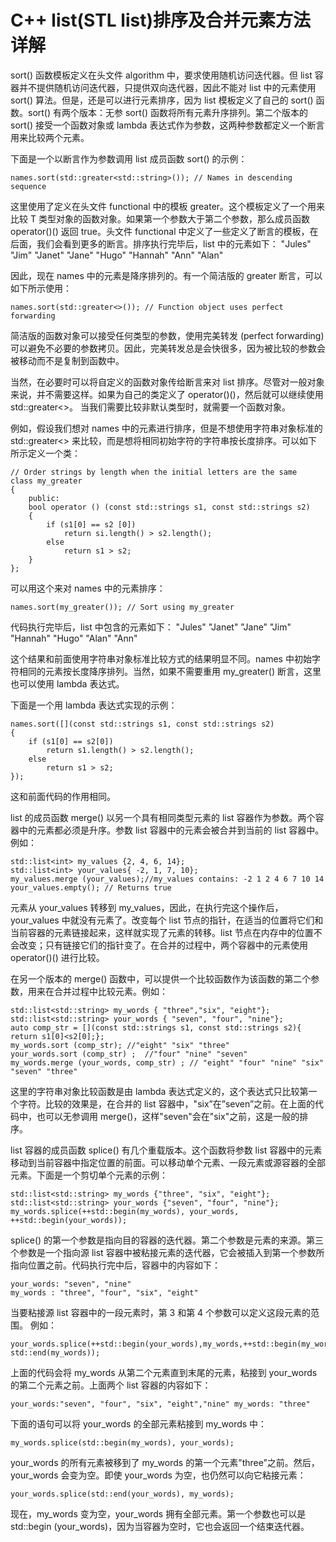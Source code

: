 # C++ list(STL list)排序及合并元素方法详解

sort() 函数模板定义在头文件 algorithm 中，要求使用随机访问迭代器。但 list 容器并不提供随机访问迭代器，只提供双向迭代器，因此不能对 list 中的元素使用 sort() 算法。但是，还是可以进行元素排序，因为 list 模板定义了自己的 sort() 函数。sort() 有两个版本：无参 sort() 函数将所有元素升序排列。第二个版本的 sort() 接受一个函数对象或 lambda 表达式作为参数，这两种参数都定义一个断言用来比较两个元素。

下面是一个以断言作为参数调用 list 成员函数 sort() 的示例：

```
names.sort(std::greater<std::string>()); // Names in descending sequence
```

这里使用了定义在头文件 functional 中的模板 greater<T>。这个模板定义了一个用来比较 T 类型对象的函数对象。如果第一个参数大于第二个参数，那么成员函数 operator()() 返回 true。头文件 functional 中定义了一些定义了断言的模板，在后面，我们会看到更多的断言。排序执行完毕后，list 中的元素如下：
"Jules" "Jim" "Janet" "Jane" "Hugo" "Hannah" "Ann" "Alan"

因此，现在 names 中的元素是降序排列的。有一个简洁版的 greater<T> 断言，可以如下所示使用：

```
names.sort(std::greater<>()); // Function object uses perfect forwarding
```

简洁版的函数对象可以接受任何类型的参数，使用完美转发 (perfect forwarding) 可以避免不必要的参数拷贝。因此，完美转发总是会快很多，因为被比较的参数会被移动而不是复制到函数中。

当然，在必要时可以将自定义的函数对象传给断言来对 list 排序。尽管对一般对象来说，并不需要这样。如果为自己的类定义了 operator()()，然后就可以继续使用 std::greater<>。 当我们需要比较非默认类型时，就需要一个函数对象。

例如，假设我们想对 names 中的元素进行排序，但是不想使用字符串对象标准的 std::greater<> 来比较，而是想将相同初始字符的字符串按长度排序。可以如下所示定义一个类：

```
// Order strings by length when the initial letters are the same
class my_greater
{
    public:
    bool operator () (const std::strings s1, const std::strings s2)
    {
        if (s1[0] == s2 [0])
            return si.length() > s2.length();
        else
            return s1 > s2;
    }
};
```

可以用这个来对 names 中的元素排序：

```
names.sort(my_greater()); // Sort using my_greater
```

代码执行完毕后，list 中包含的元素如下：
"Jules" "Janet" "Jane” "Jim" "Hannah" "Hugo" "Alan" "Ann"

这个结果和前面使用字符串对象标准比较方式的结果明显不同。names 中初始字符相同的元素按长度降序排列。当然，如果不需要重用 my_greater() 断言，这里也可以使用 lambda 表达式。

下面是一个用 lambda 表达式实现的示例：

```
names.sort([](const std::strings s1, const std::strings s2)
{
    if (s1[0] == s2[0])
        return s1.length() > s2.length();
    else
        return s1 > s2;
});
```

这和前面代码的作用相同。

list 的成员函数 merge() 以另一个具有相同类型元素的 list 容器作为参数。两个容器中的元素都必须是升序。参数 list 容器中的元素会被合并到当前的 list 容器中。例如：

```
std::list<int> my_values {2, 4, 6, 14};
std::list<int> your_values{ -2, 1, 7, 10};
my_values.merge (your_values);//my_values contains: -2 1 2 4 6 7 10 14
your_values.empty(); // Returns true
```

元素从 your_values 转移到 my_values，因此，在执行完这个操作后，your_values 中就没有元素了。改变每个 list 节点的指针，在适当的位置将它们和当前容器的元素链接起来，这样就实现了元素的转移。list 节点在内存中的位置不会改变；只有链接它们的指针变了。在合并的过程中，两个容器中的元素使用 operator()() 进行比较。

在另一个版本的 merge() 函数中，可以提供一个比较函数作为该函数的第二个参数，用来在合并过程中比较元素。例如：

```
std::list<std::string> my_words { "three","six", "eight"};
std::list<std::string> your_words { "seven", "four", "nine"};
auto comp_str = [](const std::strings s1, const std::strings s2){ return s1[0]<s2[0];};
my_words.sort (comp_str); //"eight" "six" "three"
your_words.sort (comp_str) ;  //"four" "nine" "seven"
my_words.merge (your_words, comp_str) ; // "eight" "four" "nine" "six" "seven" "three"
```

这里的字符串对象比较函数是由 lambda 表达式定义的，这个表达式只比较第一个字符。比较的效果是，在合并的 list 容器中，"six”在”seven”之前。在上面的代码中，也可以无参调用 merge()，这样"seven"会在"six"之前，这是一般的排序。

list 容器的成员函数 splice() 有几个重载版本。这个函数将参数 list 容器中的元素移动到当前容器中指定位置的前面。可以移动单个元素、一段元素或源容器的全部元素。下面是一个剪切单个元素的示例：

```
std::list<std::string> my_words {"three", "six", "eight"};
std::list<std::string> your_words {"seven", "four", "nine"};
my_words.splice(++std::begin(my_words), your_words, ++std::begin(your_words));
```

splice() 的第一个参数是指向目的容器的迭代器。第二个参数是元素的来源。第三个参数是一个指向源 list 容器中被粘接元素的迭代器，它会被插入到第一个参数所指向位置之前。代码执行完中后，容器中的内容如下：

```
your_words: "seven", "nine"
my_words : "three", "four", "six", "eight"
```

当要粘接源 list 容器中的一段元素时，第 3 和第 4 个参数可以定义这段元素的范围。 例如：

```
your_words.splice(++std::begin(your_words),my_words,++std::begin(my_words), std::end(my_words));
```

上面的代码会将 my_words 从第二个元素直到末尾的元素，粘接到 your_words 的第二个元素之前。上面两个 list 容器的内容如下：

```
your_words:"seven", "four", "six", "eight","nine" my_words: "three"
```

下面的语句可以将 your_words 的全部元素粘接到 my_words 中：

```
my_words.splice(std::begin(my_words), your_words);
```

your_words 的所有元素被移到了 my_words 的第一个元素"three”之前。然后，your_words 会变为空。即使 your_words 为空，也仍然可以向它粘接元素：

```
your_words.splice(std::end(your_words), my_words);
```

现在，my_words 变为空，your_words 拥有全部元素。第一个参数也可以是 std::begin (your_words)，因为当容器为空时，它也会返回一个结束迭代器。